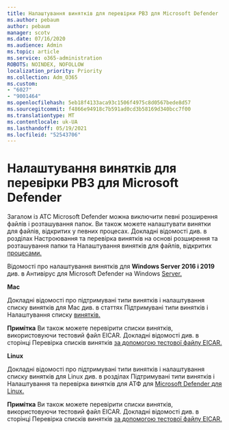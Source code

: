 ```yaml
---
title: Налаштування винятків для перевірки РВЗ для Microsoft Defender
ms.author: pebaum
author: pebaum
manager: scotv
ms.date: 07/16/2020
ms.audience: Admin
ms.topic: article
ms.service: o365-administration
ROBOTS: NOINDEX, NOFOLLOW
localization_priority: Priority
ms.collection: Adm_O365
ms.custom:
- "6027"
- "9001464"
ms.openlocfilehash: 5eb18f4133aca93c1506f4975c8d0567bede8d57
ms.sourcegitcommit: f4866e94918c7b591ad0cd3b58169d340bcc7f00
ms.translationtype: MT
ms.contentlocale: uk-UA
ms.lasthandoff: 05/19/2021
ms.locfileid: "52543706"
---
```

# <a name="configuring-exclusions-for-microsoft-defender-atp-scan"></a>Налаштування винятків для перевірки РВЗ для Microsoft Defender

Загалом із АТС Microsoft Defender можна виключити певні розширення файлів і розташування папок. Ви також можете налаштувати винятки для файлів, відкритих у певних процесах. Докладні відомості див. в розділах Настроювання та перевірка винятків на основі розширення та розташування папки та Налаштування винятків для файлів, відкритих [процесами.](/windows/security/threat-protection/microsoft-defender-antivirus/configure-process-opened-file-exclusions-microsoft-defender-antivirus) [](/windows/security/threat-protection/microsoft-defender-antivirus/configure-extension-file-exclusions-microsoft-defender-antivirus)

Відомості про налаштування винятків для **Windows Server 2016 і 2019** див. в Антивірус для Microsoft Defender на Windows [Server.](/windows/security/threat-protection/microsoft-defender-antivirus/configure-server-exclusions-microsoft-defender-antivirus)

**Mac**

Докладні відомості про підтримувані типи винятків і налаштування списку [](/windows/security/threat-protection/microsoft-defender-atp/mac-exclusions#supported-exclusion-types) винятків для Mac див. в статтях Підтримувані типи винятків і Налаштування списку [винятків.](/windows/security/threat-protection/microsoft-defender-atp/mac-exclusions#how-to-configure-the-list-of-exclusions)

**Примітка** Ви також можете перевірити списки винятків, використовуючи тестовий файл EICAR. Докладні відомості див. в сторінці Перевірка списків винятків [за допомогою тестової файлу EICAR.](/windows/security/threat-protection/microsoft-defender-atp/mac-exclusions#validate-exclusions-lists-with-the-eicar-test-file) 

**Linux**

Докладні відомості про підтримувані типи винятків і налаштування списку [](/windows/security/threat-protection/microsoft-defender-atp/linux-exclusions#supported-exclusion-types) винятків для Linux див. в розділах Підтримувані типи винятків і Налаштування та перевірка винятків для АТФ для [Microsoft Defender для Linux.](/windows/security/threat-protection/microsoft-defender-atp/linux-exclusions)

**Примітка** Ви також можете перевірити списки винятків, використовуючи тестовий файл EICAR. Докладні відомості див. в сторінці Перевірка списків винятків [за допомогою тестової файлу EICAR.](/windows/security/threat-protection/microsoft-defender-atp/linux-exclusions#validate-exclusions-lists-with-the-eicar-test-file) 